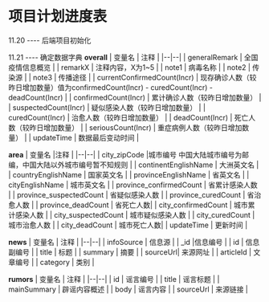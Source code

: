 # 项目计划进度表

11.20 ---- 后端项目初始化

11.21 ---- 确定数据字典
**overall**
| 变量名 | 注释 |
|--|--|
| generalRemark | 全国疫情信息概览 |
| remarkX | 注释内容，X为1~5 |
| note1 | 	病毒名称 |
| note2 | 传染源 |
| note3 | 传播途径 |
| currentConfirmedCount(Incr) | 现存确诊人数（较昨日增加数量）值为confirmedCount(Incr) - curedCount(Incr) - deadCount(Incr) |
| confirmedCount(Incr) | 	累计确诊人数（较昨日增加数量） |
| suspectedCount(Incr) | 疑似感染人数（较昨日增加数量） |
| curedCount(Incr) | 治愈人数（较昨日增加数量） |
| deadCount(Incr) | 死亡人数（较昨日增加数量） |
| seriousCount(Incr) | 重症病例人数（较昨日增加数量） |
| updateTime | 	数据最后变动时间 |


**area**
| 变量名 |注释  |
|--|--|
| city_zipCode |城市编号  中国大陆城市编号为邮编，中国大陆以外城市编号暂不知规则   |
| continentEnglishName | 大洲英文名 |
| countryEnglishName | 国家英文名 |
| provinceEnglishName | 省英文名 |
| cityEnglishName | 城市英文名 |
| province_confirmedCount | 省累计感染人数 |
| province_suspectedCount | 省疑似感染人数 |
| province_curedCount | 省治愈人数 |
| province_deadCount |  省死亡人数|
| city_confirmedCount | 城市累计感染人数 |
| city_suspectedCount | 城市疑似感染人数 |
| city_curedCount | 城市治愈人数 |
| city_deadCount |  城市死亡人数|
| updateTime | 更新时间 |

**news**
| 变量名 | 注释 |
|--|--|
| infoSource | 信息源 |
| _id |信息编号  |
| id | 信息副编号 |
| title | 标题 |
| summary | 摘要 |
| sourceUrl| 来源网址 |
| articleId | 文章编号 |
| category | 类别 |

**rumors**
| 变量名 | 注释 |
|--|--|
| id | 谣言编号 |
| title | 谣言标题 |
| mainSummary | 辟谣内容概述 |
| body | 谣言内容 |
| sourceUrl | 来源链接 |
